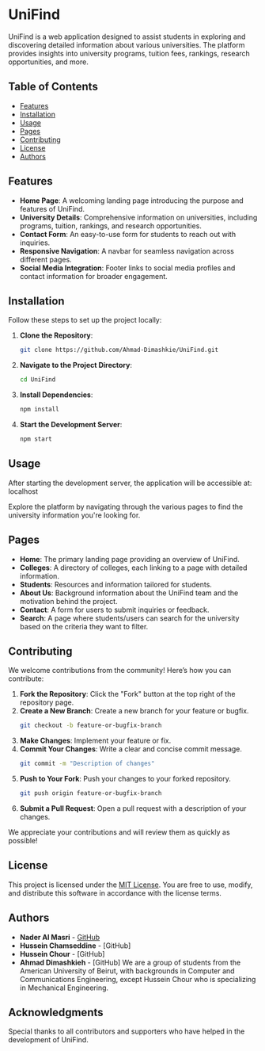 # UniFind

UniFind is a web application designed to assist students in exploring and discovering detailed information about various universities. The platform provides insights into university programs, tuition fees, rankings, research opportunities, and more.

## Table of Contents
- [Features](#features)
- [Installation](#installation)
- [Usage](#usage)
- [Pages](#pages)
- [Contributing](#contributing)
- [License](#license)
- [Authors](#authors)

## Features
- **Home Page**: A welcoming landing page introducing the purpose and features of UniFind.
- **University Details**: Comprehensive information on universities, including programs, tuition, rankings, and research opportunities.
- **Contact Form**: An easy-to-use form for students to reach out with inquiries.
- **Responsive Navigation**: A navbar for seamless navigation across different pages.
- **Social Media Integration**: Footer links to social media profiles and contact information for broader engagement.

## Installation

Follow these steps to set up the project locally:

1. **Clone the Repository**:
    ```bash
    git clone https://github.com/Ahmad-Dimashkie/UniFind.git
    ```

2. **Navigate to the Project Directory**:
    ```bash
    cd UniFind
    ```

3. **Install Dependencies**:
    ```bash
    npm install
    ```

4. **Start the Development Server**:
    ```bash
    npm start
    ```

## Usage

After starting the development server, the application will be accessible at: localhost

Explore the platform by navigating through the various pages to find the university information you're looking for.

## Pages

- **Home**: The primary landing page providing an overview of UniFind.
- **Colleges**: A directory of colleges, each linking to a page with detailed information.
- **Students**: Resources and information tailored for students.
- **About Us**: Background information about the UniFind team and the motivation behind the project.
- **Contact**: A form for users to submit inquiries or feedback.
- **Search**: A page where students/users can search for the university based on the criteria they want to filter.

## Contributing

We welcome contributions from the community! Here’s how you can contribute:

1. **Fork the Repository**: Click the "Fork" button at the top right of the repository page.
2. **Create a New Branch**: Create a new branch for your feature or bugfix.
    ```bash
    git checkout -b feature-or-bugfix-branch
    ```
3. **Make Changes**: Implement your feature or fix.
4. **Commit Your Changes**: Write a clear and concise commit message.
    ```bash
    git commit -m "Description of changes"
    ```
5. **Push to Your Fork**: Push your changes to your forked repository.
    ```bash
    git push origin feature-or-bugfix-branch
    ```
6. **Submit a Pull Request**: Open a pull request with a description of your changes.

We appreciate your contributions and will review them as quickly as possible!

## License

This project is licensed under the [MIT License](LICENSE). You are free to use, modify, and distribute this software in accordance with the license terms.

## Authors

- **Nader Al Masri** - [GitHub](https://github.com/nadermasri)
- **Hussein Chamseddine** - [GitHub]
- **Hussein Chour** - [GitHub]
- **Ahmad Dimashkieh** - [GitHub]
We are a group of students from the American University of Beirut, with backgrounds in Computer and Communications Engineering, except Hussein Chour who is specializing in Mechanical Engineering.

## Acknowledgments

Special thanks to all contributors and supporters who have helped in the development of UniFind.

